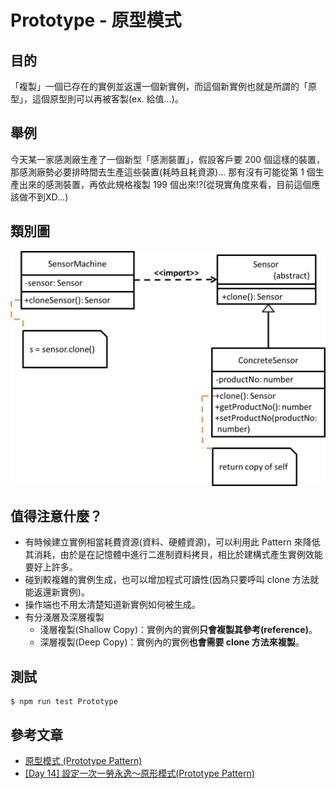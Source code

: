 # Prototype - 原型模式
## 目的
「複製」一個已存在的實例並返還一個新實例，而這個新實例也就是所謂的「原型」，這個原型則可以再被客製(ex. 給值...)。

## 舉例
今天某一家感測廠生產了一個新型「感測裝置」，假設客戶要 200 個這樣的裝置，那感測廠勢必要排時間去生產這些裝置(耗時且耗資源)...
那有沒有可能從第 1 個生產出來的感測裝置，再依此規格複製 199 個出來!?(從現實角度來看，目前這個應該做不到XD...)

## 類別圖
![Image](uml/example.jpg)

## 值得注意什麼？
- 有時候建立實例相當耗費資源(資料、硬體資源)，可以利用此 Pattern 來降低其消耗，由於是在記憶體中進行二進制資料拷貝，相比於建構式產生實例效能要好上許多。
- 碰到較複雜的實例生成，也可以增加程式可讀性(因為只要呼叫 clone 方法就能返還新實例)。
- 操作端也不用太清楚知道新實例如何被生成。
- 有分淺層及深層複製
   - 淺層複製(Shallow Copy)：實例內的實例**只會複製其參考(reference)**。
   - 深層複製(Deep Copy)：實例內的實例**也會需要 clone 方法來複製**。

## 測試
```
$ npm run test Prototype
```

## 參考文章
 - [原型模式 (Prototype Pattern)](http://corrupt003-design-pattern.blogspot.com/2017/02/prototype-pattern.html)
 - [\[Day 14\] 設定一次一勞永逸～原形模式(Prototype Pattern)](https://ithelp.ithome.com.tw/articles/10205989)
